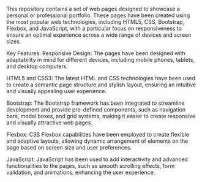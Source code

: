 This repository contains a set of web pages designed to showcase a personal or professional portfolio. These pages have been created using the most popular web technologies, including HTML5, CSS, Bootstrap, Flexbox, and JavaScript, with a particular focus on responsiveness to ensure an optimal experience across a wide range of devices and screen sizes.

Key Features:
Responsive Design: The pages have been designed with adaptability in mind for different devices, including mobile phones, tablets, and desktop computers.

HTML5 and CSS3: The latest HTML and CSS technologies have been used to create a semantic page structure and stylish layout, ensuring an intuitive and visually appealing user experience.

Bootstrap: The Bootstrap framework has been integrated to streamline development and provide pre-defined components, such as navigation bars, modal boxes, and grid systems, making it easier to create responsive and visually attractive web pages.

Flexbox: CSS Flexbox capabilities have been employed to create flexible and adaptive layouts, allowing dynamic arrangement of elements on the page based on screen size and user preferences.

JavaScript: JavaScript has been used to add interactivity and advanced functionalities to the pages, such as smooth scrolling effects, form validation, and animations, enhancing the user experience.
